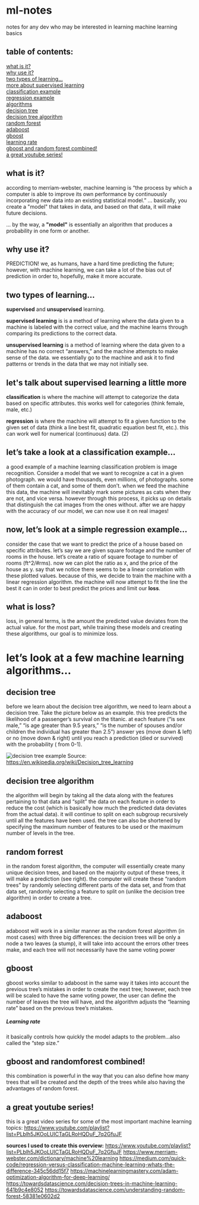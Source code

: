 # ml-notes
notes for any dev who may be interested in learning machine learning basics

## table of contents:
[what is it?](#what-is-it)\
[why use it?](#why-use-it)\
[two types of learning...](#two-types-of-learning)\
[more about supervised learning](#lets-talk-about-supervised-learning-a-little-more)\
[classification example](#lets-take-a-look-at-a-classification-example)\
[regression example](#now-lets-look-at-a-simple-regression-example)\
[algorithms](#lets-look-at-a-few-machine-learning-algorithms)\
[decision tree](#decision-tree)\
[decision tree algorithm](#decision-tree-algorithm)\
[random forest](#random-forrest)\
[adaboost](#adaboost)\
[gboost](#gboost)\
[learning rate](#learning-rate)\
[gboost and random forest combined!](#gboost-and-randomforest-combined)\
[a great youtube series!](#a-great-youtube-series)


## what is it?
according to merriam-webster, machine learning is “the process by which a computer is able to improve its own performance by continuously incorporating new data into an existing statistical model.” ... basically, you create a "model" that takes in data, and based on that data, it will make future decisions.

... by the way, a **"model"** is essentially an algorithm that produces a probability in one form or another.

## why use it?
PREDICTION! we, as humans, have a hard time predicting the future; however, with machine learning, we can take a lot of the bias out of prediction in order to, hopefully, make it more accurate.

## two types of learning...
**supervised** and **unsupervised** learning. 

**supervised learning** is is a method of learning where the data given to a machine is labeled with the correct value, and the machine learns through comparing its predictions to the correct data.

**unsupervised learning** is a method of learning where the data given to a machine has no correct “answers,” and the machine attempts to make sense of the data. we essentially go to the machine and ask it to find patterns or trends in the data that we may not initially see.

## let's talk about supervised learning a little more
**classification** is where the machine will attempt to categorize the data based on specific attributes. this works well for categories (think female, male, etc.)

**regression** is where the machine will attempt to fit a given function to the given set of data (think a line best fit, quadratic equation best fit, etc.). this can work well for numerical (continuous) data. (2)

## let’s take a look at a classification example…
a good example of a machine learning classification problem is image recognition.
Consider a model that we want to recognize a cat in a given photograph. we would have thousands, even millions, of photographs. some of them contain a cat, and some of them don’t. 
when we feed the machine this data, the machine will inevitably mark some pictures as cats when they are not, and vice versa. however through this process, it picks up on details that distinguish the cat images from the ones without. 
after we are happy with the accuracy of our model, we can now use it on real images!

## now, let’s look at a simple regression example…
consider the case that we want to predict the price of a house based on specific attributes. let’s say we are given square footage and the number of rooms in the house. 
let’s create a ratio of square footage to number of rooms (ft^2/#rms). now we can plot the ratio as x, and the price of the house as y. 
say that we notice there seems to be a linear correlation with these plotted values. because of this, we decide to train the machine with a linear regression algorithm. the machine will now attempt to fit the line the best it can in order to best predict the prices and limit our **loss**.

## what is loss?
loss, in general terms, is the amount the predicted value deviates from the actual value.
for the most part, while training these models and creating these algorithms, our goal is to minimize loss. 


# let’s look at a few machine learning algorithms… 

## decision tree
before we learn about the decision tree algorithm, we need to learn about a decision tree. Take the picture below as an example. this tree predicts the likelihood of a passenger’s survival on the titanic. at each feature (“is sex male,” “is age greater than 9.5 years,” “is the number of spouses and/or children the individual has greater than 2.5”) answer yes (move down & left) or no (move down & right) until you reach a prediction (died or survived) with the probability ( from 0-1).

![decision tree example](ml-notes/images/decision_tree_titanic.png)
Source: https://en.wikipedia.org/wiki/Decision_tree_learning


## decision tree algorithm
the algorithm will begin by taking all the data along with the features pertaining to that data and “split” the data on each feature in order to reduce the cost (which is basically how much the predicted data deviates from the actual data). it will continue to split on each subgroup recursively until all the features have been used. the tree can also be shortened by specifying the maximum number of features to be used or the maximum number of levels in the tree.

## random forrest
in the random forest algorithm, the computer will essentially create many unique decision trees, and based on the majority output of these trees, it will make a prediction (see right). the computer will create these “random trees” by randomly selecting different parts of the data set, and from that data set, randomly selecting a feature to split on (unlike the decision tree algorithm) in order to create a tree.

## adaboost
adaboost will work in a similar manner as the random forest algorithm (in most cases) with three big differences: the decision trees will be only a node a two leaves (a stump), it will take into account the errors other trees make, and each tree will not necessarily have the same voting power

## gboost
gboost works similar to adaboost in the same way it takes into account the previous tree’s mistakes in order to create the next tree; however, each tree will be scaled to have the same voting power, the user can define the number of leaves the tree will have, and the algorithm adjusts the “learning rate” based on the previous tree’s mistakes.

##### Learning rate
it basically controls how quickly the model adapts to the problem…also called the “step size.”

## gboost and randomforest combined!
this combination is powerful in the way that you can also define how many trees that will be created and the depth of the trees while also having the advantages of random forest.

## a great youtube series!
this is a great video series for some of the most important machine learning topics:
https://www.youtube.com/playlist?list=PLblh5JKOoLUICTaGLRoHQDuF_7q2GfuJF

**sources I used to create this overview:**
https://www.youtube.com/playlist?list=PLblh5JKOoLUICTaGLRoHQDuF_7q2GfuJF
https://www.merriam-webster.com/dictionary/machine%20learning
https://medium.com/quick-code/regression-versus-classification-machine-learning-whats-the-difference-345c56dd15f7
https://machinelearningmastery.com/adam-optimization-algorithm-for-deep-learning/
https://towardsdatascience.com/decision-trees-in-machine-learning-641b9c4e8052
https://towardsdatascience.com/understanding-random-forest-58381e0602d2



